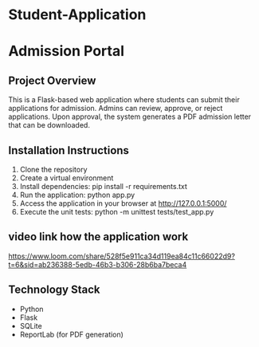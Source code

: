 # Student-Application

# Admission Portal

## Project Overview
This is a Flask-based web application where students can submit their applications for admission. Admins can review, approve, or reject applications. Upon approval, the system generates a PDF admission letter that can be downloaded.

## Installation Instructions
1. Clone the repository
2. Create a virtual environment
3. Install dependencies:  pip install -r requirements.txt
4. Run the application:   python app.py
5. Access the application in your browser at http://127.0.0.1:5000/
6. Execute the unit tests:  python -m unittest tests/test_app.py
   

## video link how the application work  

https://www.loom.com/share/528f5e911ca34d119ea84c11c66022d9?t=6&sid=ab236388-5edb-46b3-b306-28b6ba7beca4



## Technology Stack
- Python
- Flask
- SQLite
- ReportLab (for PDF generation)
  
